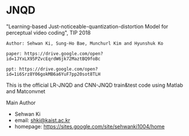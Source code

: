 # JNQD
"Learning-based Just-noticeable-quantization-distortion Model for perceptual video coding", TIP 2018

    Author: Sehwan Ki, Sung-Ho Bae, Munchurl Kim and Hyunshuk Ko

    paper: https://drive.google.com/open?id=1JYxLX95PZvcEqrdW6jk72MaztBQ9foBc

    ppt: https://drive.google.com/open?id=1i6Srz8Y06gokMB6a6YuF7pp20sot8TLH 

This is the official LR-JNQD and CNN-JNQD train&test code using Matlab and Matconvnet

Main Author
- Sehwan Ki
- email: shki@kaist.ac.kr
- homepage: https://sites.google.com/site/sehwanki1004/home
